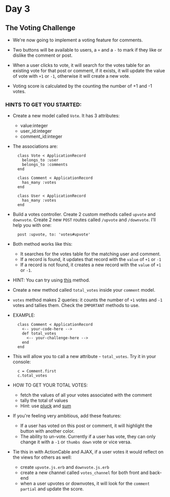 # Day 3

## The Voting Challenge

- We're now going to implement a voting feature for comments.

- Two buttons will be available to users, a `+` and a `-` to mark if they like or dislike the comment or post.

- When a user clicks to vote, it will search for the votes table for an existing vote for that post or comment, if it exists, it will update the value of vote with `+1` or `-1`, otherwise it will create a new vote.

- Voting score is calculated by the counting the number of +1 and -1 votes.

### HINTS TO GET YOU STARTED:

- Create a new model called `Vote`. It has 3 attributes:
  - value:integer
  - user_id:integer
  - comment_id:integer

- The associations are:

  ```
    class Vote < ApplicationRecord
      belongs_to :user
      belongs_to :comments
    end

    class Comment < ApplicationRecord
      has_many :votes
    end

    class User < ApplicationRecord
      has_many :votes
    end
  ```

- Build a votes controller. Create 2 custom methods called `upvote` and `downvote`. Create 2 new `POST` routes called `/upvote` and `/downvote`. I'll help you with one:

  ```
    post :upvote, to: 'votes#upvote'
  ```

- Both method works like this:
  - It searches for the votes table for the matching user and comment.
  - If a record is found, it updates that record with the `value` of `+1` or `-1`
  - If a record is not found, it creates a new record with the `value` of `+1` or `-1`.

- HINT: You can try using [this](http://apidock.com/rails/v4.0.2/ActiveRecord/Relation/find_or_create_by) method.

- Create a new method called `total_votes` inside your `comment` model.

- `votes` method makes 2 queries: it counts the number of `+1` votes and `-1` votes and tallies them. Check the `IMPORTANT` methods to use.

- EXAMPLE:
  ```
    class Comment < ApplicationRecord
      <-- your-code-here -->
      def total_votes
        <-- your-challenge-here -->
      end
    end
  ```

- This will allow you to call a new attribute - `total_votes`. Try it in your console:

  ```
    c = Comment.first
    c.total_votes
  ```

- HOW TO GET YOUR TOTAL VOTES:
  - fetch the values of all your votes associated with the comment
  - tally the total of values
  - Hint: use [pluck](http://apidock.com/rails/ActiveRecord/Calculations/pluck) and [sum](http://apidock.com/rails/Enumerable/sum)

- If you're feeling very ambitious, add these features:
  - If a user has voted on this post or comment, it will highlight the button with another color.
  - The ability to un-vote. Currently if a user has vote, they can only change it with a `-1` or `thumbs down` vote or vice versa.

- Tie this in with ActionCable and AJAX, if a user votes it would reflect on the views for others as well:
  - create `upvote.js.erb` and `downvote.js.erb`
  - create a new channel called `votes_channel` for both front and back-end
  - when a user upvotes or downvotes, it will look for the `comment partial` and update the score.
